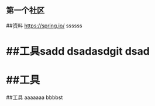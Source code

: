 ## 第一个社区

##资料
https://spring.io/
ssssss

##工具sadd
dsadasdgit dsad
=======
##工具
=======
##工具
aaaaaaa
bbbbst